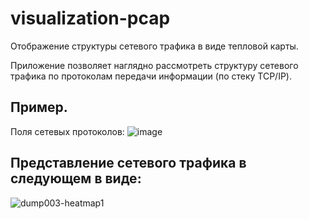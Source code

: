 # visualization-pcap
Отображение структуры сетевого трафика в виде тепловой карты.

Приложение позволяет наглядно рассмотреть структуру сетевого трафика по протоколам передачи информации (по стеку TCP/IP).

## Пример.

Поля сетевых протоколов:
![image](https://user-images.githubusercontent.com/42418006/44725531-2b41e300-aade-11e8-8082-f99305608196.png)

## Представление сетевого трафика в следующем в виде:
![dump003-heatmap1](https://user-images.githubusercontent.com/42418006/44724404-43643300-aadb-11e8-8d03-50bb2f7a4b14.png)
